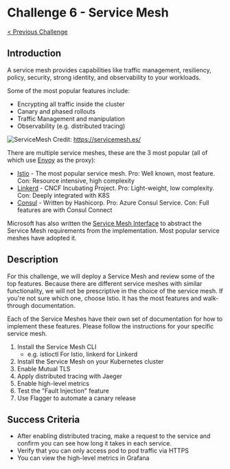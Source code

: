 # Challenge 6 - Service Mesh

[< Previous Challenge](./05-scaling.md)

## Introduction

A service mesh provides capabilities like traffic management, resiliency, policy, security, strong identity, and observability to your workloads.

Some of the most popular features include:
* Encrypting all traffic inside the cluster
* Canary and phased rollouts
* Traffic Management and manipulation
* Observability (e.g. distributed tracing)

![ServiceMesh](https://servicemesh.es/img/servicemesh.png)
Credit: https://servicemesh.es/

There are multiple service meshes, these are the 3 most popular (all of which use [Envoy](https://www.envoyproxy.io/) as the proxy):
* [Istio](https://istio.io) - The most popular service mesh.  Pro:  Well known, most feature.  Con: Resource intensive, high complexity
* [Linkerd](https://linkerd.io/) - CNCF Incubating Project.  Pro: Light-weight, low complexity.  Con: Deeply integrated with K8S
* [Consul](https://www.hashicorp.com/products/consul/) - Written by Hashicorp.  Pro: Azure Consul Service.  Con: Full features are with Consul Connect

Microsoft has also written the [Service Mesh Interface](https://smi-spec.io/) to abstract the Service Mesh requirements from the implementation.  Most popular service meshes have adopted it.

## Description

For this challenge, we will deploy a Service Mesh and review some of the top features.  Because there are different service meshes with similar functionality, we will not be prescriptive in the choice of the service mesh.  If you're not sure which one, choose Istio.  It has the most features and walk-through documentation.

Each of the Service Meshes have their own set of documentation for how to implement these features.  Please follow the instructions for your specific service mesh.

1. Install the Service Mesh CLI
    - e.g. istioctl For Istio, linkerd for Linkerd
1. Install the Service Mesh on your Kubernetes cluster
1. Enable Mutual TLS
1. Apply distributed tracing with Jaeger
1. Enable high-level metrics 
1. Test the "Fault Injection" feature
1. Use Flagger to automate a canary release

## Success Criteria

- After enabling distributed tracing, make a request to the service and confirm you can see how long it takes in each service.
- Verify that you can only access pod to pod traffic via HTTPS
- You can view the high-level metrics in Grafana